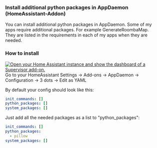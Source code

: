 ### Install additional python packages in AppDaemon (HomeAssistant-Addon)
You can install additional python packages in AppDaemon.
Some of my apps require additional packages. For example GenerateRoombaMap.<br>
They are listed in the requirements in each of my apps when they are needed.

### How to install
<a href="https://my.home-assistant.io/redirect/supervisor_addon/?addon=a0d7b954_appdaemon" target="_blank"><img src="https://my.home-assistant.io/badges/supervisor_addon.svg" alt="Open your Home Assistant instance and show the dashboard of a Supervisor add-on." /></a><br>
Go to your HomeAssistant Settings -> Add-ons -> AppDaemon -> Configuration -> 3 dots -> Edit as YAML

By default your config should look like this:
```yaml
init_commands: []
python_packages: []
system_packages: []
```
Just add all the needed packages as a list to "python_packages":
```yaml
init_commands: []
python_packages:
  - pillow
system_packages: []
```
